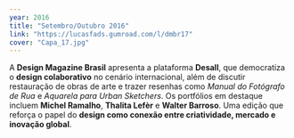 ```yaml
---
year: 2016
title: "Setembro/Outubro 2016"
link: "https://lucasfads.gumroad.com/l/dmbr17"
cover: "Capa_17.jpg"
---
```

A **Design Magazine Brasil** apresenta a plataforma **Desall**, que democratiza o **design colaborativo** no cenário internacional, além de discutir restauração de obras de arte e trazer resenhas como *Manual do Fotógrafo de Rua* e *Aquarela para Urban Sketchers*. Os portfólios em destaque incluem **Michel Ramalho**, **Thalita Lefèr** e **Walter Barroso**. Uma edição que reforça o papel do **design como conexão entre criatividade, mercado e inovação global**.
